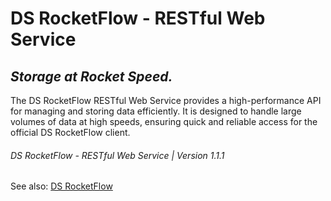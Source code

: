 # DS RocketFlow - RESTful Web Service

## _Storage at Rocket Speed._

The DS RocketFlow RESTful Web Service provides a high-performance API for managing and storing data efficiently. It is designed to handle large volumes of data at high speeds, ensuring quick and reliable access for the official DS RocketFlow client.

###### DS RocketFlow - RESTful Web Service | Version 1.1.1

See also: [DS RocketFlow](https://github.com/dsvillalobos/ds-rocketflow)
